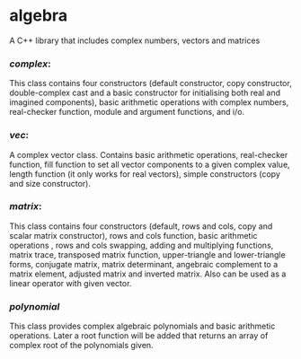 # algebra
A C++ library that includes complex numbers, vectors and matrices

### *complex*:
 This class contains four constructors (default constructor, copy constructor, double-complex cast and a basic constructor for initialising both real and imagined components), basic arithmetic operations with complex numbers, real-checker function, module and argument functions, and i/o.
 
### *vec*:
 A complex vector class. Contains basic arithmetic operations, real-checker function, fill function to set all vector components to a given complex value, length function (it only works for real vectors), simple constructors (copy and size constructor).
 
### *matrix*:
 This class contains four constructors (default, rows and cols, copy and scalar matrix constructor), rows and cols function, basic arithmetic operations , rows and cols swapping, adding and multiplying functions, matrix trace, transposed matrix function, upper-triangle and lower-triangle forms, conjugate matrix, matrix determinant, angebraic complement to a matrix element, adjusted matrix and inverted matrix. Also can be used as a linear operator with given vector.

### *polynomial*
 This class provides complex algebraic polynomials and basic arithmetic operations. Later a root function will be added that returns an array of complex root of the polynomials given.